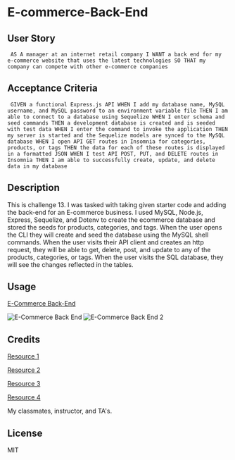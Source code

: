 # E-commerce-Back-End

## User Story
``
AS A manager at an internet retail company
I WANT a back end for my e-commerce website that uses the latest technologies
SO THAT my company can compete with other e-commerce companies``

## Acceptance Criteria
``
GIVEN a functional Express.js API
WHEN I add my database name, MySQL username, and MySQL password to an environment variable file
THEN I am able to connect to a database using Sequelize
WHEN I enter schema and seed commands
THEN a development database is created and is seeded with test data
WHEN I enter the command to invoke the application
THEN my server is started and the Sequelize models are synced to the MySQL database
WHEN I open API GET routes in Insomnia for categories, products, or tags
THEN the data for each of these routes is displayed in a formatted JSON
WHEN I test API POST, PUT, and DELETE routes in Insomnia
THEN I am able to successfully create, update, and delete data in my database``

## Description
 
This is challenge 13. I was tasked with taking given starter code and adding the back-end for an E-commerce business. I used MySQL, Node.js, Express, Sequelize, and Dotenv to create the ecommerce database and stored the seeds for products, categories, and tags. When the user opens the CLI they will create and seed the database using the MySQL shell commands. When the user visits their API client and creates an http request, they will be able to get, delete, post, and update to any of the products, categories, or tags. When the user visits the SQL database, they will see the changes reflected in the tables.

## Usage
[E-Commerce Back-End](https://drive.google.com/file/d/1leN9ttrvKPoV7slFktwmKpmdOI1vI-yg/view)
 
![E-Commerce Back End](https://i.gyazo.com/ad593bc8206c7bc331410a60f0ad5090.png)
![E-Commerce Back End 2](https://i.gyazo.com/07c12bb4b852e5fda85b19b4e64fcebc.png)



## Credits

[Resource 1](https://coding-boot-camp.github.io/full-stack/computer-literacy/video-submission-guide)

[Resource 2](https://www.npmjs.com/package/mysql2)

[Resource 3](https://www.npmjs.com/package/sequelize)

[Resource 4](https://www.npmjs.com/package/dotenv)

My classmates, instructor, and TA's.

## License

MIT
